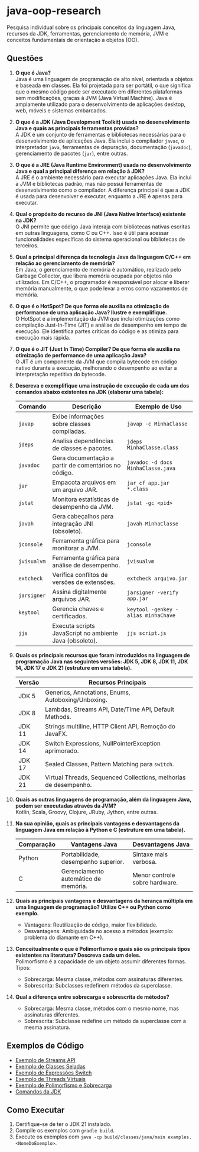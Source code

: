 # java-oop-research
Pesquisa individual sobre os principais conceitos da linguagem Java, recursos da JDK, ferramentas, gerenciamento de memória, JVM e conceitos fundamentais de orientação a objetos (OO).

## Questões

1. **O que é Java?**  
   Java é uma linguagem de programação de alto nível, orientada a objetos e baseada em classes. Ela foi projetada para ser portátil, o que significa que o mesmo código pode ser executado em diferentes plataformas sem modificações, graças à JVM (Java Virtual Machine). Java é amplamente utilizado para o desenvolvimento de aplicações desktop, web, móveis e sistemas embarcados.

2. **O que é a JDK (Java Development Toolkit) usada no desenvolvimento Java e quais as principais ferramentas providas?**  
   A JDK é um conjunto de ferramentas e bibliotecas necessárias para o desenvolvimento de aplicações Java. Ela inclui o compilador `javac`, o interpretador `java`, ferramentas de depuração, documentação (`javadoc`), gerenciamento de pacotes (`jar`), entre outras.

3. **O que é a JRE (Java Runtime Environment) usada no desenvolvimento Java e qual a principal diferença em relação à JDK?**  
   A JRE é o ambiente necessário para executar aplicações Java. Ela inclui a JVM e bibliotecas padrão, mas não possui ferramentas de desenvolvimento como o compilador. A diferença principal é que a JDK é usada para desenvolver e executar, enquanto a JRE é apenas para executar.

4. **Qual o propósito do recurso de JNI (Java Native Interface) existente na JDK?**  
   O JNI permite que código Java interaja com bibliotecas nativas escritas em outras linguagens, como C ou C++. Isso é útil para acessar funcionalidades específicas do sistema operacional ou bibliotecas de terceiros.

5. **Qual a principal diferença da tecnologia Java da linguagem C/C++ em relação ao gerenciamento de memória?**  
   Em Java, o gerenciamento de memória é automático, realizado pelo Garbage Collector, que libera memória ocupada por objetos não utilizados. Em C/C++, o programador é responsável por alocar e liberar memória manualmente, o que pode levar a erros como vazamentos de memória.

6. **O que é o HotSpot? De que forma ele auxilia na otimização de performance de uma aplicação Java? Ilustre e exemplifique.**  
   O HotSpot é a implementação da JVM que inclui otimizações como compilação Just-In-Time (JIT) e análise de desempenho em tempo de execução. Ele identifica partes críticas do código e as otimiza para execução mais rápida.

7. **O que é o JIT (Just In Time) Compiler? De que forma ele auxilia na otimização de performance de uma aplicação Java?**  
   O JIT é um componente da JVM que compila bytecode em código nativo durante a execução, melhorando o desempenho ao evitar a interpretação repetitiva do bytecode.

8. **Descreva e exemplifique uma instrução de execução de cada um dos comandos abaixo existentes na JDK (elaborar uma tabela):**

   | Comando   | Descrição                                                                 | Exemplo de Uso                     |
   |-----------|---------------------------------------------------------------------------|------------------------------------|
   | `javap`   | Exibe informações sobre classes compiladas.                              | `javap -c MinhaClasse`            |
   | `jdeps`   | Analisa dependências de classes e pacotes.                               | `jdeps MinhaClasse.class`         |
   | `javadoc` | Gera documentação a partir de comentários no código.                    | `javadoc -d docs MinhaClasse.java`|
   | `jar`     | Empacota arquivos em um arquivo JAR.                                     | `jar cf app.jar *.class`          |
   | `jstat`   | Monitora estatísticas de desempenho da JVM.                              | `jstat -gc <pid>`                 |
   | `javah`   | Gera cabeçalhos para integração JNI (obsoleto).                          | `javah MinhaClasse`               |
   | `jconsole`| Ferramenta gráfica para monitorar a JVM.                                 | `jconsole`                        |
   | `jvisualvm`| Ferramenta gráfica para análise de desempenho.                         | `jvisualvm`                       |
   | `extcheck`| Verifica conflitos de versões de extensões.                              | `extcheck arquivo.jar`            |
   | `jarsigner`| Assina digitalmente arquivos JAR.                                       | `jarsigner -verify app.jar`       |
   | `keytool` | Gerencia chaves e certificados.                                          | `keytool -genkey -alias minhaChave`|
   | `jjs`     | Executa scripts JavaScript no ambiente Java (obsoleto).                 | `jjs script.js`                   |

9. **Quais os principais recursos que foram introduzidos na linguagem de programação Java nas seguintes versões: JDK 5, JDK 8, JDK 11, JDK 14, JDK 17 e JDK 21 (estruture em uma tabela).**

   | Versão | Recursos Principais                                                                 |
   |--------|-------------------------------------------------------------------------------------|
   | JDK 5  | Generics, Annotations, Enums, Autoboxing/Unboxing.                                 |
   | JDK 8  | Lambdas, Streams API, Date/Time API, Default Methods.                              |
   | JDK 11 | Strings multiline, HTTP Client API, Remoção do JavaFX.                             |
   | JDK 14 | Switch Expressions, NullPointerException aprimorado.                               |
   | JDK 17 | Sealed Classes, Pattern Matching para `switch`.                                    |
   | JDK 21 | Virtual Threads, Sequenced Collections, melhorias de desempenho.                   |

10. **Quais as outras linguagens de programação, além da linguagem Java, podem ser executadas através da JVM?**  
    Kotlin, Scala, Groovy, Clojure, JRuby, Jython, entre outras.

11. **Na sua opinião, quais as principais vantagens e desvantagens da linguagem Java em relação à Python e C (estruture em uma tabela).**

    | Comparação | Vantagens Java                          | Desvantagens Java                     |
    |------------|-----------------------------------------|---------------------------------------|
    | Python     | Portabilidade, desempenho superior.     | Sintaxe mais verbosa.                 |
    | C          | Gerenciamento automático de memória.    | Menor controle sobre hardware.        |

12. **Quais as principais vantagens e desvantagens da herança múltipla em uma linguagem de programação? Utilize C++ ou Python como exemplo.**  
    - Vantagens: Reutilização de código, maior flexibilidade.  
    - Desvantagens: Ambiguidade no acesso a métodos (exemplo: problema do diamante em C++).

13. **Conceitualmente o que é Polimorfismo e quais são os principais tipos existentes na literatura? Descreva cada um deles.**  
    Polimorfismo é a capacidade de um objeto assumir diferentes formas. Tipos:  
    - Sobrecarga: Mesma classe, métodos com assinaturas diferentes.  
    - Sobrescrita: Subclasses redefinem métodos da superclasse.

14. **Qual a diferença entre sobrecarga e sobrescrita de métodos?**  
    - Sobrecarga: Mesma classe, métodos com o mesmo nome, mas assinaturas diferentes.  
    - Sobrescrita: Subclasse redefine um método da superclasse com a mesma assinatura.

## Exemplos de Código

- [Exemplo de Streams API](examples/StreamsExample.java)
- [Exemplo de Classes Seladas](examples/SealedClassesExample.java)
- [Exemplo de Expressões Switch](examples/SwitchExpressionsExample.java)
- [Exemplo de Threads Virtuais](examples/ExemploThreadsVirtuais.java)
- [Exemplo de Polimorfismo e Sobrecarga](examples/Exemplos.java)
- [Comandos da JDK](examples/JDKCommands.java)

## Como Executar

1. Certifique-se de ter o JDK 21 instalado.
2. Compile os exemplos com `gradle build`.
3. Execute os exemplos com `java -cp build/classes/java/main examples.<NomeDoExemplo>`.
